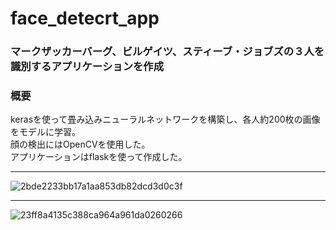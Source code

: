 # face_detecrt_app

### マークザッカーバーグ、ビルゲイツ、スティーブ・ジョブズの３人を識別するアプリケーションを作成

### 概要
 kerasを使って畳み込みニューラルネットワークを構築し、各人約200枚の画像をモデルに学習。<br>
 顔の検出にはOpenCVを使用した。<br>
 アプリケーションはflaskを使って作成した。
 
 ---

![2bde2233bb17a1aa853db82dcd3d0c3f](https://user-images.githubusercontent.com/55049751/95536250-88325600-0a25-11eb-83b7-ccaffe139bcc.gif)



---




![23ff8a4135c388ca964a961da0260266](https://user-images.githubusercontent.com/55049751/95536694-8fa62f00-0a26-11eb-8525-a2e3c456c7c8.gif)

